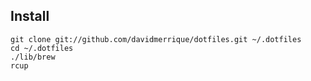 Install
-------

    git clone git://github.com/davidmerrique/dotfiles.git ~/.dotfiles
    cd ~/.dotfiles
    ./lib/brew
    rcup
